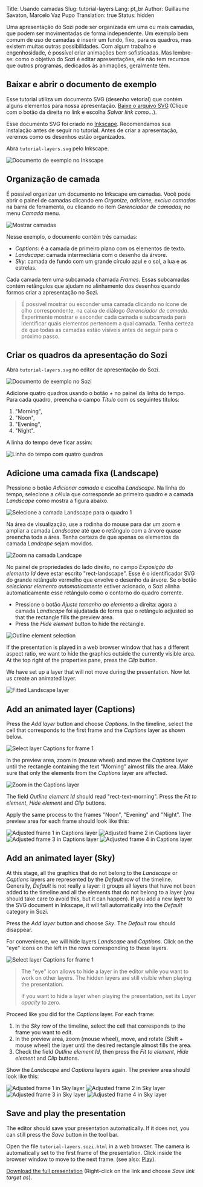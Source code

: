 Title: Usando camadas
Slug: tutorial-layers
Lang: pt_br
Author: Guillaume Savaton, Marcelo Vaz Pupo
Translation: true
Status: hidden

Uma apresentação do Sozi pode ser organizada em uma ou mais camadas, que podem ser movimentadas de forma independente.
Um exemplo bem comum de uso de camadas é inserir um fundo, fixo, para os quadros,
mas existem muitas outras possibilidades.
Com algum trabalho e engenhosidade, é possível criar animações bem sofisticadas.
Mas lembre-se: como o objetivo do Sozi é editar apresentações,
ele não tem recursos que outros programas, dedicados às animações, geralmente têm.

Baixar e abrir o documento de exemplo
-------------------------------------

Esse tutorial utiliza um documento SVG (desenho vetorial) que contém alguns elementos para nossa apresentação.
[Baixe o arquivo SVG](https://github.com/senshu/Sozi/raw/master/samples/tutorial-layers.svg)
(Clique com o botão da direita no link e escolha *Salvar link como...*).

Esse documento SVG foi criado no [Inkscape](https://inkscape.org).
Recomendamos sua instalação antes de seguir no tutorial.
Antes de criar a apresentação, veremos como os desenhos estão organizados.

Abra `tutorial-layers.svg` pelo Inkscape.

![Documento de exemplo no Inkscape](|filename|/images/tutorial-layers/sozi-layers-tutorial-screenshot-01.png)

Organização de camada
---------------------

É possível organizar um documento no Inkscape em camadas.
Você pode abrir o painel de camadas clicando em *Organize, adicione, exclua camadas* na barra de ferramenta,
ou clicando no item *Gerenciador de camadas;* no menu *Camada* menu.

![Mostrar camadas](|filename|/images/tutorial-layers/sozi-layers-tutorial-screenshot-02.png)

Nesse exemplo, o documento contém três camadas:

* *Captions*: é a camada de primeiro plano com os elementos de texto.
* *Landscape*: camada intermediária com o desenho da árvore.
* *Sky*: camada de fundo com um grande círculo azul e o sol, a lua e as estrelas.

Cada camada tem uma subcamada chamada *Frames*. Essas subcamadas contém retângulos
que ajudam no alinhamento dos desenhos quando formos criar a apresentação no Sozi.

> É possível mostrar ou esconder uma camada clicando no ícone de olho correspondente, na caixa de diálogo *Gerenciador de camada*.
> Experimente mostrar e esconder cada camada e subcamada para identificar quais elementos pertencem a qual camada.
> Tenha certeza de que todas as camadas estão visíveis antes de seguir para o próximo passo.

Criar os quadros da apresentação do Sozi
----------------------------------------

Abra `tutorial-layers.svg` no editor de apresentação do Sozi.

![Documento de exemplo no Sozi](|filename|/images/tutorial-layers/sozi-layers-tutorial-screenshot-03.png)

Adicione quatro quadros usando o botão *+* no painel da linha do tempo.
Para cada quadro, preencha o campo *Título* com os seguintes títulos:

1. "Morning",
2. "Noon",
3. "Evening",
4. "Night".

A linha do tempo deve ficar assim:

![Linha do tempo com quatro quadros](|filename|/images/tutorial-layers/sozi-layers-tutorial-screenshot-04.png)

Adicione uma camada fixa (Landscape)
------------------------------------

Pressione o botão *Adicionar camada* e escolha *Landscape*.
Na linha do tempo, selecione a célula que corresponde ao primeiro quadro
e a camada *Landscape* como mostra a figura abaixo.

![Selecione a camada Landscape para o quadro 1](|filename|/images/tutorial-layers/sozi-layers-tutorial-screenshot-05.png)

Na área de visualização, use a rodinha do mouse para dar um zoom e ampliar a camada *Landscape*
até que o retângulo com a árvore quase preencha toda a área.
Tenha certeza de que apenas os elementos da camada *Landcape* sejam movidos.

![Zoom na camada Landcape](|filename|/images/tutorial-layers/sozi-layers-tutorial-screenshot-06.png)

No painel de propriedades do lado direito, no campo *Exposição do elemento Id* deve estar escrito
"rect-landscape".
Esse é o identificador SVG do grande retângulo vermelho que envolve o desenho da árvore.
Se o botão *selecionar elemento automaticamente* estiver acionado, o Sozi alinha automaticamente
esse retângulo como o contorno do quadro corrente.

* Pressione o botão *Ajuste tamanho ao elemento* a direita: agora a camada *Landscape* foi
  ajudatada de forma que o retângulo adjusted so that the rectangle fills the preview area.
* Press the *Hide element* button to hide the rectangle.

![Outline element selection](|filename|/images/tutorial-layers/sozi-layers-tutorial-screenshot-07.png)

If the presentation is played in a web browser window that has a different aspect
ratio, we want to hide the graphics outside the currently visible area.
At the top right of the properties pane, press the *Clip* button.

We have set up a layer that will not move during the presentation.
Now let us create an animated layer.

![Fitted Landscape layer](|filename|/images/tutorial-layers/sozi-layers-tutorial-screenshot-08.png)

Add an animated layer (Captions)
--------------------------------

Press the *Add layer* button and choose *Captions*.
In the timeline, select the cell that corresponds to the first frame and the
*Captions* layer as shown below.

![Select layer Captions for frame 1](|filename|/images/tutorial-layers/sozi-layers-tutorial-screenshot-09.png)

In the preview area, zoom in (mouse wheel) and move the *Captions* layer
until the rectangle containing the text "Morning" almost fills the area.
Make sure that only the elements from the *Captions* layer are affected.

![Zoom in the Captions layer](|filename|/images/tutorial-layers/sozi-layers-tutorial-screenshot-10.png)

The field *Outline element Id* should read "rect-text-morning".
Press the *Fit to element*, *Hide element* and *Clip* buttons.

Apply the same process to the frames "Noon", "Evening" and "Night".
The preview area for each frame should look like this:

![Adjusted frame 1 in Captions layer](|filename|/images/tutorial-layers/sozi-layers-tutorial-screenshot-11.png)
![Adjusted frame 2 in Captions layer](|filename|/images/tutorial-layers/sozi-layers-tutorial-screenshot-12.png)
![Adjusted frame 3 in Captions layer](|filename|/images/tutorial-layers/sozi-layers-tutorial-screenshot-13.png)
![Adjusted frame 4 in Captions layer](|filename|/images/tutorial-layers/sozi-layers-tutorial-screenshot-14.png)

Add an animated layer (Sky)
--------------------------------

At this stage, all the graphics that do not belong to the *Landscape* or *Captions* layers
are represented by the *Default* row of the timeline.
Generally, *Default* is not really a layer: it groups all layers that have not been added to the timeline
and all the elements that do not belong to a layer (you should take care to avoid this, but it can happen).
If you add a new layer to the SVG document in Inkscape, it will fall automatically into
the *Default* category in Sozi.

Press the *Add layer* button and choose *Sky*.
The *Default* row should disappear.

For convenience, we will hide layers *Landscape* and *Captions*.
Click on the "eye" icons on the left in the rows corresponding to these layers.

![Select layer Captions for frame 1](|filename|/images/tutorial-layers/sozi-layers-tutorial-screenshot-15.png)

> The "eye" icon allows to hide a layer in the editor while you want to work on other layers.
> The hidden layers are still visible when playing the presentation.
>
> If you want to hide a layer when playing the presentation, set its *Layer opacity*
> to zero.

Proceed like you did for the *Captions* layer.
For each frame:

1. In the *Sky* row of the timeline, select the cell that corresponds to the frame you want to edit.
2. In the preview area, zoom (mouse wheel), move, and rotate (Shift + mouse wheel) the layer until the desired rectangle almost fills the area.
3. Check the field *Outline element Id*, then press the *Fit to element*, *Hide element* and *Clip* buttons.

Show the *Landscape* and *Captions* layers again.
The preview area should look like this:

![Adjusted frame 1 in Sky layer](|filename|/images/tutorial-layers/sozi-layers-tutorial-screenshot-16.png)
![Adjusted frame 2 in Sky layer](|filename|/images/tutorial-layers/sozi-layers-tutorial-screenshot-17.png)
![Adjusted frame 3 in Sky layer](|filename|/images/tutorial-layers/sozi-layers-tutorial-screenshot-18.png)
![Adjusted frame 4 in Sky layer](|filename|/images/tutorial-layers/sozi-layers-tutorial-screenshot-19.png)

Save and play the presentation
------------------------------

The editor should save your presentation automatically.
If it does not, you can still press the *Save* button in the tool bar.

Open the file `tutorial-layers.sozi.html` in a web browser.
The camera is automatically set to the first frame of the presentation.
Click inside the browser window to move to the next frame.
(see also: [Play](|filename|play.md)).

[Download the full presentation](https://github.com/senshu/Sozi/raw/master/samples/tutorial-layers.sozi.html)
(Right-click on the link and choose *Save link target as*).
